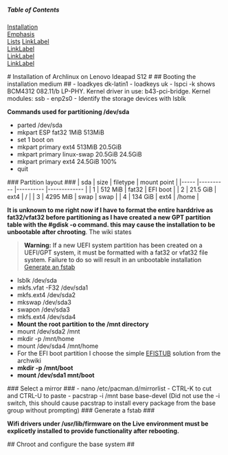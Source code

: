 ##### Table of Contents  
[Installation](#Installation-of-Archlinux-on-Lenovo-Ideapad-S12)  
[Emphasis](#Booting-the-installation-medium)  
[Lists](#Partition-layout)
[LinkLabel](#Select-a-mirror)  
[LinkLabel](#Generate-a-fstab)  
[LinkLabel](#Chroot-and-configure-the-base-system)  
[LinkLabel](#Title)  

<a name="Installation-of-Archlinux-on-Lenovo-Ideapad-S12"/>
# Installation of Archlinux on Lenovo Ideapad S12 #

<a name="Booting-the-installation-medium"/>
## Booting the installation medium ##
- loadkyes dk-latin1
- loadkeys uk
- lspci -k shows BCM4312 082.11/b LP-PHY. Kernel driver in use: b43-pci-bridge. Kernel modules: ssb
- enp2s0
- Identify the storage devices with lsblk

**Commands used for partitioning /dev/sda**
- parted /dev/sda
- mkpart ESP fat32 1MiB 513MiB
- set 1 boot on
- mkpart primary ext4 513MiB 20.5GiB
- mkpart primary linux-swap 20.5GiB 24.5GiB
- mkpart primary ext4 24.5GiB 100%
- quit


<a name="Partition-layout"/>
### Partition layout ###
| sda 	| size     	| filetype 	| mount point 	|
|-----	|----------	|----------	|-------------	|
| 1   	| 512 MiB  	| fat32    	| EFI boot    	|
| 2   	| 21.5 GiB 	| ext4     	| /           	|
| 3   	| 4295 MiB 	| swap     	| swap        	|
| 4   	| 134 GiB  	| ext4     	| /home       	|


**It is unknown to me right now if I have to format the entire harddrive as fat32/vfat32 before partitioning as I have created a new GPT partition table with the #gdisk -o command. this may cause the installation to be unbootable after chrooting**. The wiki states
> **Warning:** If a new UEFI system partition has been created on a UEFI/GPT system, it must be formatted with a fat32 or vfat32 file system. Failure to do so will result in an unbootable installation [Generate an fstab](https://wiki.archlinux.org/index.php/Beginners%27_guide#Generate_an_fstab)

- lsblk /dev/sda
- mkfs.vfat -F32 /dev/sda1
- mkfs.ext4 /dev/sda2
- mkswap /dev/sda3
- swapon /dev/sda3
- mkfs.ext4 /dev/sda4
- **Mount the root partition to the /mnt directory**
- mount /dev/sda2 /mnt
- mkdir -p /mnt/home
- mount /dev/sda4 /mnt/home
- For the EFI boot partition I choose the simple [EFISTUB](https://wiki.archlinux.org/index.php/EFISTUB) solution from the archwiki
- **mkdir -p /mnt/boot**
- **mount /dev/sda1 mnt/boot**


<a name="Select-a-mirror"/>
### Select a mirror ###
- nano /etc/pacman.d/mirrorlist
- CTRL-K to cut and CTRL-U to paste
- pacstrap -i /mnt base base-devel (Did not use the -i switch, this should cause pacstrap to install every package from the base group without prompting)

<a name="Generate a fstab"/>
### Generate a fstab ###












**Wifi drivers under /usr/lib/firmware on the Live environment must be explicetly installed to provide functionality after rebooting.**


<a name="tinymce"/>
## Chroot and configure the base system ##